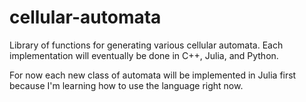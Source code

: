 # cellular-automata
Library of functions for generating various cellular automata.
Each implementation will eventually be done in C++, Julia, and Python.

For now each new class of automata will be implemented in Julia first because I'm learning how to use the language right now.

